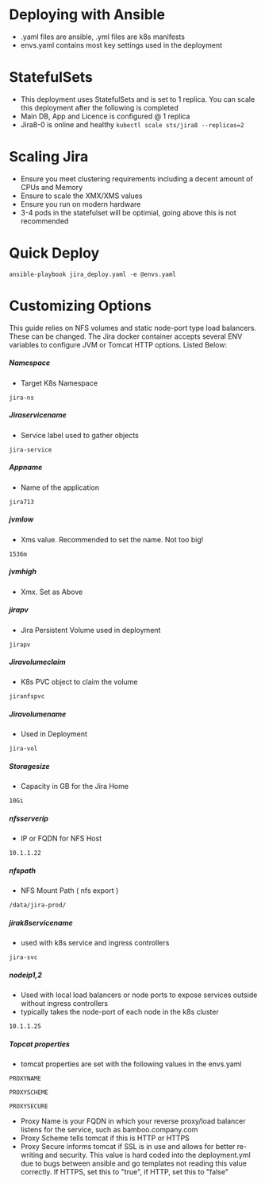 # Deploying with Ansible
* .yaml files are ansible, .yml files are k8s manifests
* envs.yaml contains most key settings used in the deployment

# StatefulSets
* This deployment uses StatefulSets and is set to 1 replica. You can scale this deployment after the following is completed
* Main DB, App and Licence is configured @ 1 replica
* Jira8-0 is online and healthy
```kubectl scale sts/jira8 --replicas=2```

# Scaling Jira
* Ensure you meet clustering requirements including a decent amount of CPUs and Memory
* Ensure to scale the XMX/XMS values
* Ensure you run on modern hardware
* 3-4 pods in the statefulset will be optimial, going above this is not recommended



# Quick Deploy
```ansible-playbook jira_deploy.yaml -e @envs.yaml```

# Customizing Options
This guide relies on NFS volumes and static node-port type load balancers. These can be changed. The Jira docker container accepts several ENV variables to configure JVM or Tomcat HTTP options. Listed Below:


##### Namespace
* Target K8s Namespace

```jira-ns```

##### Jiraservicename
* Service label used to gather objects 

```jira-service```

##### Appname
* Name of the application 

```jira713```

##### jvmlow
* Xms value. Recommended to set the name. Not too big!

```1536m```

##### jvmhigh
* Xmx. Set as Above

##### jirapv
* Jira Persistent Volume used in deployment

```jirapv```

##### Jiravolumeclaim
* K8s PVC object to claim the volume

```jiranfspvc```

##### Jiravolumename
* Used in Deployment

```jira-vol```

##### Storagesize
* Capacity in GB for the Jira Home 

```10Gi```

##### nfsserverip
* IP or FQDN for NFS Host

```10.1.1.22```

##### nfspath
* NFS Mount Path ( nfs export )

```/data/jira-prod/```

##### jirak8servicename
* used with k8s service and ingress controllers

```jira-svc```

##### nodeip1,2
* Used with local load balancers or node ports to expose services outside without ingress controllers
* typically takes the node-port of each node in the k8s cluster

```10.1.1.25```

##### Topcat properties
* tomcat properties are set with the following values in the envs.yaml

```PROXYNAME```


```PROXYSCHEME```


```PROXYSECURE```


* Proxy Name is your FQDN in which your reverse proxy/load balancer listens for the service, such as bamboo.company.com
* Proxy Scheme tells tomcat if this is HTTP or HTTPS
* Proxy Secure informs tomcat if SSL is in use and allows for better re-writing and security. This value is hard coded into the deployment.yml due to bugs between ansible and go templates not reading this value correctly. If HTTPS, set this to "true", if HTTP, set this to "false"
